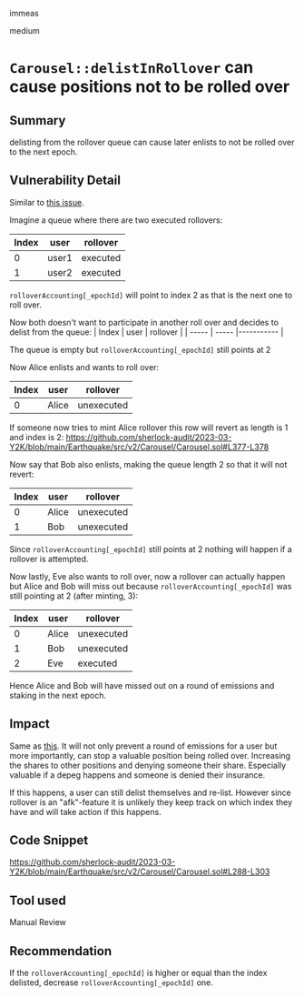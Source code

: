 immeas

medium

# `Carousel::delistInRollover` can cause positions not to be rolled over

## Summary
delisting from the rollover queue can cause later enlists to not be rolled over to the next epoch.

## Vulnerability Detail
Similar to [this issue](https://github.com/sherlock-audit/2023-03-Y2K-0ximmeas/issues/4).

Imagine a queue where there are two executed rollovers:

| Index | user  | rollover   |
| ----- | ----- | ---------- |
| 0     | user1 | executed   |
| 1     | user2 | executed   |

`rolloverAccounting[_epochId]` will point to index 2 as that is the next one to roll over.

Now both doesn't want to participate in another roll over and decides to delist from the queue:
| Index | user  | rollover   |
| ----- | ----- |----------- |

The queue is empty but `rolloverAccounting[_epochId]` still points at 2

Now Alice enlists and wants to roll over:

| Index | user  | rollover   |
| ----- | ----- |----------- |
| 0     | Alice | unexecuted |

If someone now tries to mint Alice rollover this row will revert as length is 1 and index is 2:
https://github.com/sherlock-audit/2023-03-Y2K/blob/main/Earthquake/src/v2/Carousel/Carousel.sol#L377-L378


Now say that Bob also enlists, making the queue length 2 so that it will not revert:

| Index | user  | rollover   |
| ----- | ----- |----------- |
| 0     | Alice | unexecuted |
| 1     | Bob   | unexecuted |

Since `rolloverAccounting[_epochId]` still points at 2 nothing will happen if a rollover is attempted.

Now lastly, Eve also wants to roll over, now a rollover can actually happen but Alice and Bob will miss out because `rolloverAccounting[_epochId]` was still pointing at 2 (after minting, 3):

| Index | user  | rollover   |
| ----- | ----- |----------- |
| 0     | Alice | unexecuted |
| 1     | Bob   | unexecuted |
| 2     | Eve   | executed   |

Hence Alice and Bob will have missed out on a round of emissions and staking in the next epoch.

## Impact
Same as [this](https://github.com/sherlock-audit/2023-03-Y2K-0ximmeas/issues/4). It will not only prevent a round of emissions for a user but more importantly, can stop a valuable position being rolled over. Increasing the shares to other positions and denying someone their share. Especially valuable if a depeg happens and someone is denied their insurance.

If this happens, a user can still delist themselves and re-list. However since rollover is an "afk"-feature it is unlikely they keep track on which index they have and will take action if this happens.

## Code Snippet
https://github.com/sherlock-audit/2023-03-Y2K/blob/main/Earthquake/src/v2/Carousel/Carousel.sol#L288-L303

## Tool used
Manual Review

## Recommendation
If the `rolloverAccounting[_epochId]` is higher or equal than the index delisted, decrease `rolloverAccounting[_epochId]` one.
